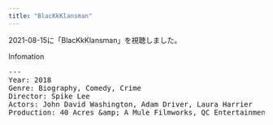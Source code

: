 ```yaml
---
title: "BlacKkKlansman"
---
```

2021-08-15に「BlacKkKlansman」を視聴しました。

Infomation
<pre>
---
Year: 2018
Genre: Biography, Comedy, Crime
Director: Spike Lee
Actors: John David Washington, Adam Driver, Laura Harrier
Production: 40 Acres &amp;amp; A Mule Filmworks, QC Entertainment, Monkeypaw Productions,
</pre>